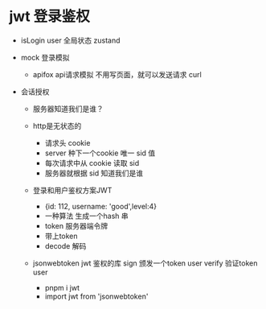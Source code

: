# jwt 登录鉴权
- isLogin user 全局状态 zustand 
- mock 登录模拟
   - apifox api请求模拟
   不用写页面，就可以发送请求 
   curl 

- 会话授权
  - 服务器知道我们是谁？
  - http是无状态的
     - 请求头 cookie 
     - server 种下一个cookie 唯一 sid 值 
     - 每次请求中从 cookie 读取 sid
     - 服务器就根据 sid 知道我们是谁

  - 登录和用户鉴权方案JWT
    - {id: 112, username: 'good',level:4}
    - 一种算法 生成一个hash 串
    - token 服务器端令牌
    - 带上token
    - decode 解码

  - jsonwebtoken
    jwt 鉴权的库
    sign 颁发一个token user
    verify 验证token user
    - pnpm i jwt
    - import jwt from 'jsonwebtoken'
    